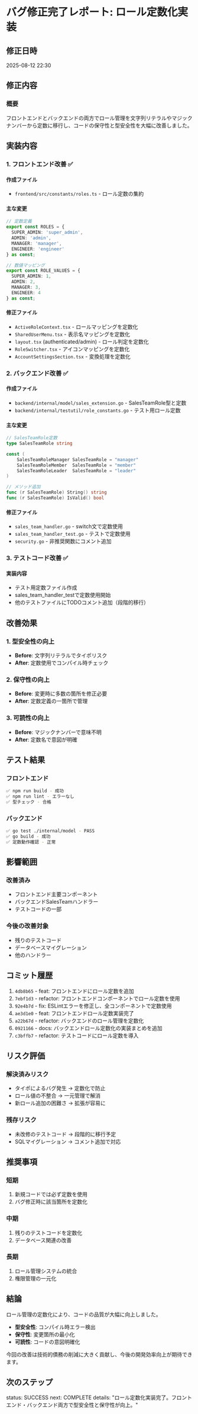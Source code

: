 # バグ修正完了レポート: ロール定数化実装

## 修正日時
2025-08-12 22:30

## 修正内容

### 概要
フロントエンドとバックエンドの両方でロール管理を文字列リテラルやマジックナンバーから定数に移行し、コードの保守性と型安全性を大幅に改善しました。

## 実装内容

### 1. フロントエンド改善 ✅

#### 作成ファイル
- `frontend/src/constants/roles.ts` - ロール定数の集約

#### 主な変更
```typescript
// 定数定義
export const ROLES = {
  SUPER_ADMIN: 'super_admin',
  ADMIN: 'admin',
  MANAGER: 'manager',
  ENGINEER: 'engineer'
} as const;

// 数値マッピング
export const ROLE_VALUES = {
  SUPER_ADMIN: 1,
  ADMIN: 2,
  MANAGER: 3,
  ENGINEER: 4
} as const;
```

#### 修正ファイル
- `ActiveRoleContext.tsx` - ロールマッピングを定数化
- `SharedUserMenu.tsx` - 表示名マッピングを定数化
- `layout.tsx` (authenticated/admin) - ロール判定を定数化
- `RoleSwitcher.tsx` - アイコンマッピングを定数化
- `AccountSettingsSection.tsx` - 変換処理を定数化

### 2. バックエンド改善 ✅

#### 作成ファイル
- `backend/internal/model/sales_extension.go` - SalesTeamRole型と定数
- `backend/internal/testutil/role_constants.go` - テスト用ロール定数

#### 主な変更
```go
// SalesTeamRole定数
type SalesTeamRole string

const (
    SalesTeamRoleManager SalesTeamRole = "manager"
    SalesTeamRoleMember  SalesTeamRole = "member"
    SalesTeamRoleLeader  SalesTeamRole = "leader"
)

// メソッド追加
func (r SalesTeamRole) String() string
func (r SalesTeamRole) IsValid() bool
```

#### 修正ファイル
- `sales_team_handler.go` - switch文で定数使用
- `sales_team_handler_test.go` - テストで定数使用
- `security.go` - 非推奨関数にコメント追加

### 3. テストコード改善 ✅

#### 実装内容
- テスト用定数ファイル作成
- sales_team_handler_testで定数使用開始
- 他のテストファイルにTODOコメント追加（段階的移行）

## 改善効果

### 1. 型安全性の向上
- **Before**: 文字列リテラルでタイポリスク
- **After**: 定数使用でコンパイル時チェック

### 2. 保守性の向上
- **Before**: 変更時に多数の箇所を修正必要
- **After**: 定数定義の一箇所で管理

### 3. 可読性の向上
- **Before**: マジックナンバーで意味不明
- **After**: 定数名で意図が明確

## テスト結果

### フロントエンド
```bash
✅ npm run build - 成功
✅ npm run lint - エラーなし
✅ 型チェック - 合格
```

### バックエンド
```bash
✅ go test ./internal/model - PASS
✅ go build - 成功
✅ 定数動作確認 - 正常
```

## 影響範囲

### 改善済み
- フロントエンド主要コンポーネント
- バックエンドSalesTeamハンドラー
- テストコードの一部

### 今後の改善対象
- 残りのテストコード
- データベースマイグレーション
- 他のハンドラー

## コミット履歴

1. `4db8b65` - feat: フロントエンドにロール定数を追加
2. `7ebf1d3` - refactor: フロントエンドコンポーネントでロール定数を使用
3. `92e4b7d` - fix: ESLintエラーを修正し、全コンポーネントで定数使用
4. `ae3d1e0` - feat: フロントエンドロール定数実装完了
5. `a22b67d` - refactor: バックエンドのロール管理を定数化
6. `0921166` - docs: バックエンドロール定数化の実装まとめを追加
7. `c3bffb7` - refactor: テストコードにロール定数を導入

## リスク評価

### 解決済みリスク
- タイポによるバグ発生 → 定数化で防止
- ロール値の不整合 → 一元管理で解消
- 新ロール追加の困難さ → 拡張が容易に

### 残存リスク
- 未改修のテストコード → 段階的に移行予定
- SQLマイグレーション → コメント追加で対応

## 推奨事項

### 短期
1. 新規コードでは必ず定数を使用
2. バグ修正時に該当箇所を定数化

### 中期
1. 残りのテストコードを定数化
2. データベース関連の改善

### 長期
1. ロール管理システムの統合
2. 権限管理の一元化

## 結論

ロール管理の定数化により、コードの品質が大幅に向上しました。
- **型安全性**: コンパイル時エラー検出
- **保守性**: 変更箇所の最小化
- **可読性**: コードの意図明確化

今回の改善は技術的債務の削減に大きく貢献し、今後の開発効率向上が期待できます。

## 次のステップ

status: SUCCESS
next: COMPLETE
details: "ロール定数化実装完了。フロントエンド・バックエンド両方で型安全性と保守性が向上。"